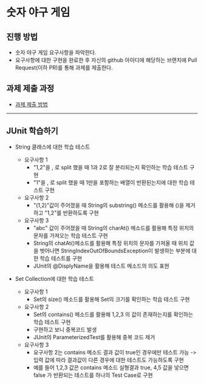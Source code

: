 # 숫자 야구 게임
## 진행 방법
* 숫자 야구 게임 요구사항을 파악한다.
* 요구사항에 대한 구현을 완료한 후 자신의 github 아이디에 해당하는 브랜치에 Pull Request(이하 PR)를 통해 과제를 제출한다.

## 과제 제출 과정
* [과제 제출 방법](https://github.com/next-step/nextstep-docs/tree/master/precourse)

---

## JUnit 학습하기

- String 클래스에 대한 학습 테스트
    - 요구사항 1
       - "1,2"을 , 로 split 했을 때 1과 2로 잘 분리되는지 확인하는 학습 테스트 구현
       - "1"을 , 로 split 했을 때 1만을 포함하는 배열이 반환된는지에 대한 학습 테스트 구현
    - 요구사항 2
        - "(1,2)"값이 주어졌을 때 String의 substring() 메소드를 활용해 ()을 제거하고 "1,2"를 반환하도록 구현
    - 요구사항 3
        - "abc" 값이 주어졌을 때 String의 charAt() 메소드를 활용해 특정 위치의 문자를 가져오는 학습 테스트 구현
        - String의 chatAt()메소드를 활용해 특정 위치의 문자를 가져올 때 위치 값을 벗어나면 StringIndexOutOfBoundsException이 발생하는 부분에 대한 학습 테스트를 구현
        - JUnit의 @DisplyName을 활용해 테스트 메소드의 의도 표현

- Set Collection에 대한 학습 테스트
    - 요구사항 1
        - Set의 size() 메소드를 활용해 Set의 크기를 확인하는 학습 테스트 구현
    - 요구사항 2
        - Set의 contains() 메소드를 활용해 1,2,3 의 값이 존재하는지를 확인하는 학습 테스트 구현
        - 구현하고 보니 중복코드 발생
        - JUnit의 ParameterizedTest를 활용해 중복 코드 제거
    - 요구사항 3
        - 요구사항 2는 contains 메소드 결과 값이 true인 경우에만 테스트 가능 -> 입력 값에 따라 결과값이 다른 경우에 대한 테스트도 가능하도록 구현
        - 예를 들어 1,2,3 값은 contains 메소드 실형결과 true, 4,5 값을 넣으면 false 가 반환되는 테스트를 하나의 Test Case로 구현
        
       